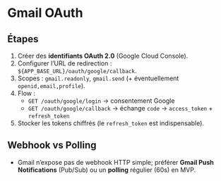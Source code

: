 # Gmail OAuth

## Étapes
1. Créer des **identifiants OAuth 2.0** (Google Cloud Console).
2. Configurer l’URL de redirection : `${APP_BASE_URL}/oauth/google/callback`.
3. Scopes : `gmail.readonly`, `gmail.send` (+ éventuellement `openid,email,profile`).
4. Flow :
   - `GET /oauth/google/login` → consentement Google
   - `GET /oauth/google/callback` → échange `code` → `access_token` + `refresh_token`
5. Stocker les tokens chiffrés (le `refresh_token` est indispensable).

## Webhook vs Polling
- Gmail n’expose pas de webhook HTTP simple; préférer **Gmail Push Notifications** (Pub/Sub) ou un **polling** régulier (60s) en MVP.
